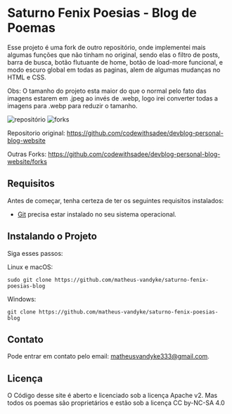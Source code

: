 # Saturno Fenix Poesias - Blog de Poemas

Esse projeto é uma fork de outro repositório, onde implementei mais algumas funções que não tinham no original, sendo elas o filtro de posts, barra de busca, botão flutuante de home, botão de load-more funcional, e modo escuro global em todas as paginas, alem de algumas mudanças no HTML e CSS. 

Obs: O tamanho do projeto esta maior do que o normal pelo fato das imagens estarem em .jpeg ao invés de .webp, logo irei converter todas a imagens para .webp para reduzir o tamanho.


![repositório](https://img.shields.io/github/repo-size/matheus-vandyke/saturno-fenix-poesias-blog) ![forks](https://img.shields.io/github/forks/matheus-vandyke/saturno-fenix-poesias-blog?style=social)

Repositorio original: https://github.com/codewithsadee/devblog-personal-blog-website

Outras Forks: https://github.com/codewithsadee/devblog-personal-blog-website/forks


## Requisitos

Antes de começar, tenha certeza de ter os seguintes requisitos instalados:

* [Git](https://git-scm.com/downloads "Download Git") precisa estar instalado no seu sistema operacional.

## Instalando o Projeto

Siga esses passos:

Linux e macOS:

```
sudo git clone https://github.com/matheus-vandyke/saturno-fenix-poesias-blog
```

Windows:

```
git clone https://github.com/matheus-vandyke/saturno-fenix-poesias-blog
```

## Contato

Pode entrar em contato pelo email: matheusvandyke333@gmail.com.

## Licença

O Código desse site é aberto e licenciado sob a licença Apache v2.
Mas todos os poemas são proprietários e estão sob a licença CC by-NC-SA 4.0
